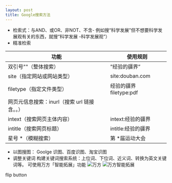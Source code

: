 ```yaml
---
layout: post
title: Google搜索方法
---
```



- 检索式：与AND、或OR、非NOT、不含-
例如搜“科学发展”但不想要科学发展观有关的东西，就搜“科学发展 -科学发展观”）
- 精准检索

功能|使用规则|
----|----|
双引号""（整体搜索）|”经验的疆界”
site（指定网站或网站类型）|site:douban.com
filetype（指定文件类型）|经验的疆界 filetype:pdf
网页元信息搜索：inurl（搜索 url 链接含。。）|
intext（搜索网页主体内容）|intext:经验的疆界
intitle（搜索网页标题）|intitle:经验的疆界
星号 *（模糊搜索）| 第 *届运动大会


- 以图搜图：
Goolge 识图、百度识图、淘宝识图
- 调整关键词
构建关键词搜索系统：上位词、下位词、近义词、转换为英文关键词等。
可使用万方「智能拓展」功能
![万方](https://upload-images.jianshu.io/upload_images/3676517-fd3928d5afd6f647.png?imageMogr2/auto-orient/strip%7CimageView2/2/w/1240)
![万方智能拓展](https://upload-images.jianshu.io/upload_images/3676517-90c3e5b772850b55.png?imageMogr2/auto-orient/strip%7CimageView2/2/w/1240)


flip button
